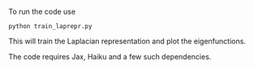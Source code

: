 To run the code use

```
python train_laprepr.py
```

This will train the Laplacian representation and plot the eigenfunctions. 

The code requires Jax, Haiku and a few such dependencies.
